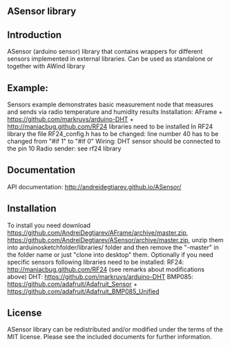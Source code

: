 ASensor library
-------------
Introduction
------------
ASensor (arduino sensor) library that contains wrappers for different sensors implemented in external libraries. Can be used as standalone or together with AWind library

Example:
--------
Sensors example demonstrates basic measurement node that measures and sends via radio temperature and humidity results
Installation: AFrame + https://github.com/markruys/arduino-DHT + http://maniacbug.github.com/RF24 libraries need to be installed
In RF24 library the file RF24_config.h has to be changed: line number 40 has to be changed from "#if 1" to "#if 0"
Wiring: DHT sensor should be connected to the pin 10
Radio sender: see rf24 library

Documentation
------------
API documentation: http://andreidegtiarev.github.io/ASensor/

Installation
------------
To install you need download https://github.com/AndreiDegtiarev/AFrame/archive/master.zip, https://github.com/AndreiDegtiarev/ASensor/archive/master.zip, unzip them into arduinosketchfolder/libraries/ folder and then remove the "-master" in the folder name or just "clone into desktop" them.
Optionally if you need specific sensors following libraries need to be installed:
RF24:   http://maniacbug.github.com/RF24 (see remarks about modifications above)
DHT: https://github.com/markruys/arduino-DHT
BMP085: https://github.com/adafruit/Adafruit_Sensor + https://github.com/adafruit/Adafruit_BMP085_Unified

License
------------
ASensor library can be redistributed and/or modified under the terms of the MIT license. Please see the included documents for further information.
